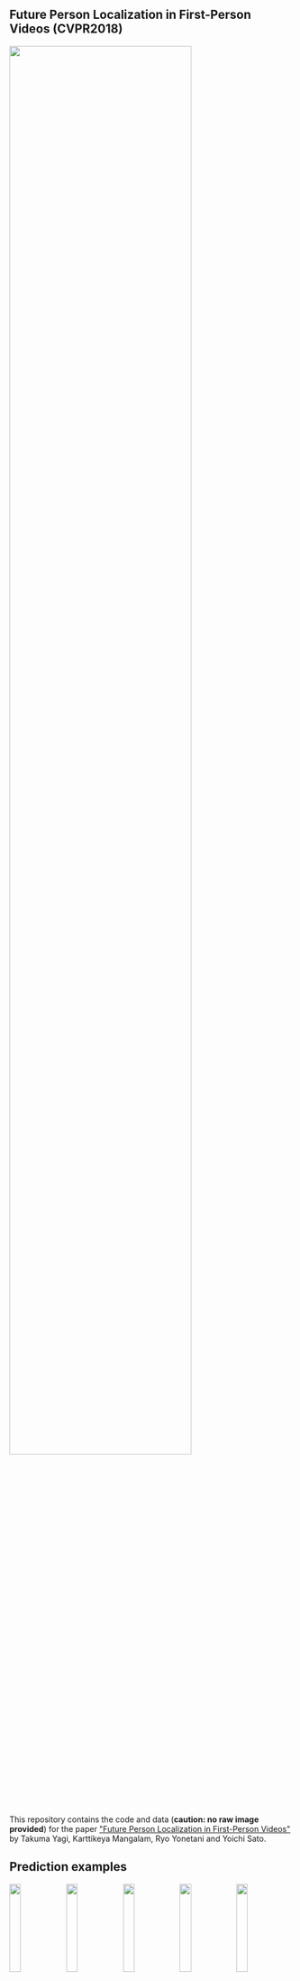 ## Future Person Localization in First-Person Videos (CVPR2018)
<img src="https://github.com/takumayagi/fpl/blob/image/cvpr18_teaser.png" width="80%" height="80%">

This repository contains the code and data (**caution: no raw image provided**) for the paper ["Future Person Localization in First-Person Videos"](https://arxiv.org/abs/1711.11217) by Takuma Yagi, Karttikeya Mangalam, Ryo Yonetani and Yoichi Sato.

## Prediction examples
<img src="https://github.com/takumayagi/fpl/blob/image/001.gif" width="20%" height="20%"><img src="https://github.com/takumayagi/fpl/blob/image/002.gif" width="20%" height="20%"><img src="https://github.com/takumayagi/fpl/blob/image/003.gif" width="20%" height="20%"><img src="https://github.com/takumayagi/fpl/blob/image/004.gif" width="20%" height="20%"><img src="https://github.com/takumayagi/fpl/blob/image/005.gif" width="20%" height="20%">

## Requirements
We confirmed the code works correctly in below versions.

- GPU environment
- Python 3.5.2
- [Chainer](https://github.com/pfnet/chainer) v4.0.0
- NumPy 1.13.1
- Cython 0.25.1
- OpenCV 3.3.0
- joblib 0.11
- mllogger (https://github.com/Signull8192/mllogger)
- pandas 0.20.3
- numpy-quaternion 2018.5.17.10.19.59
- numba 0.36.2
- python-box 3.2.0

## Installation
### Download data
You can download our dataset from below link:  
**(caution: no raw image provided!)**  
[Download link (processed data)](https://drive.google.com/open?id=10_ivX4bEMgJDWhVruZr2bozcuDoTcHZu)

If you wish downloading via terminal, consider using [custom script](https://gist.github.com/darencard/079246e43e3c4b97e373873c6c9a3798).

Extract the downloaded tar.gz file at the root directory.
```
tar xvf fpl.tar.gz
```

### Visualization
Since we cannot release the raw images, we prepared sample visualization video below.  
The video shows the automatically extracted location histories, poses. The number shown in the bounding box corresponds to the person id in the processed data.    
Background colors are the result from pre-trained dilated CNN trained with [MIT Scene Parsing Benchmark](http://sceneparsing.csail.mit.edu/).
<img src="https://github.com/takumayagi/fpl/blob/image/ezgif-1-9c3c383428.gif">  
[Download link (visualization)](https://drive.google.com/open?id=1fSNN8Yxi3edSHKqg6h1lZEEIqjfexkq2)

### Create dataset
Run dataset generation script to preprocess raw locations/poses/egomotions.  
A single processed file will be generated in datasets/.
```
# Test data
python utils/create_dataset.py utils/id_test.txt --traj_length 20 --traj_skip 2 --nb_splits 5 --seed 1701 --traj_skip_test 5
# All data
python utils/create_dataset.py utils/id_list_20.txt --traj_length 20 --traj_skip 2 --nb_splits 5 --seed 1701 --traj_skip_test 5
```

### Prepare training script
Modify the "in_data" arguments in scripts/5fold.json.

## Running the code
### Directory structure
```
    .
    +---data (feature files)
    +---dataset (processed data)
    +---experiments (logging)
    +---gen_scripts (automatically generated scripts for cross validation)
    +---models
    +---scripts (configuration)
    |   +---5fold.json
    +---utils
        +---run.py (training script)
        +---eval.py (evaluation script)
```

### Training
In our environment (a single TITAN X Pascal w/ CUDA 8, cuDNN 5.1), it took approximately 40 minutes per split.
```
# Train proposed model and ablation models
python utils/run.py scripts/5fold.json run <gpu id>
# Train proposed model only
python utils/run.py scripts/5fold_proposed_only.json run <gpu id>
```

### Evaluation
```
python utils/eval.py experiments/5fold_yymmss_HHMMSS/ 17000 run <gpu id> 10
```

## Citation
Takuma Yagi, Karrtikeya Mangalam, Ryo Yonetani and Yoichi Sato. Future Person Localization in First-Person Videos. In Proceedings of the IEEE Conference on Computer Vision and Pattern Recognition. 2018.
```
@InProceedings{yagi2018future,
    title={Future Person Localization in First-Person Videos},
    author={Yagi, Takuma and Mangalam, Karttikeya and Yonetani, Ryo and Sato, Yoichi},
    booktitle={The IEEE Conference on Computer Vision and Pattern Recognition (CVPR)},
    year={2018}
}
```
